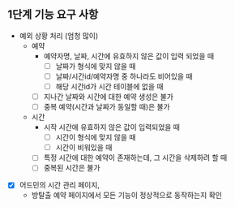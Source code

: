 
## 1단계 기능 요구 사항

- 예외 상황 처리 (엄청 많이)
  - 예약
    - 예약자명, 날짜, 시간에 유효하지 않은 값이 입력 되었을 때
        - [ ] 날짜가 형식에 맞지 않을 때 
        - [ ] 날짜/시간id/예약자명 중 하나라도 비어있을 때 
        - [ ] 해당 시간id가 시간 테이블에 없을 때
    - [ ] 지나간 날짜와 시간에 대한 예약 생성은 불가
    - [ ] 중복 예약(시간과 날짜가 동일할 때)은 불가
  - 시간
    - 시작 시간에 유효하지 않은 값이 입력되었을 때
      - [ ] 시간이 형식에 맞지 않을 때
      - [ ] 시간이 비워있을 때
    - [ ] 특정 시간에 대한 예약이 존재하는데, 그 시간을 삭제하려 할 때
    - [ ] 중복된 시간은 불가
 
- [x] 어드민의 시간 관리 페이지, 
  - 방탈출 예약 페이지에서 모든 기능이 정상적으로 동작하는지 확인
